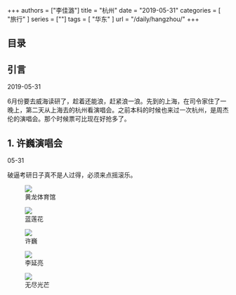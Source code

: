 +++
authors = ["李佳潞"]
title = "杭州"
date = "2019-05-31"
categories = [
    "旅行"
]
series = [""]
tags = [
    "华东"
]
url = "/daily/hangzhou/"
+++
<!DOCTYPE html>
<html lang="zh-CN">
<head>
    <meta charset="UTF-8">
    <meta name="viewport" content="width=device-width, initial-scale=1.0">
    <link rel="stylesheet" href="/assets/css/styles.css">
    <script src="/assets/js/toc.js"></script>
</head>
<body>
    <article>
        <nav>
            <h2>目录</h2>
            <ul id="toc">
                <!-- 目录项会在这里动态生成 -->
            </ul>
        </nav>
        <section>
            <h2>引言</h2>
            <p>2019-05-31</p>
            <p>         6月份要去威海读研了，趁着还能浪，赶紧浪一浪。先到的上海，在司令家住了一晚上，第二天从上海去的杭州看演唱会。之前本科的时候也来过一次杭州，是周杰伦的演唱会。那个时候票可比现在好抢多了。</p>
        </section>
        <section>
            <h2>1. 许巍演唱会</h2>
            <p>05-31 <i class="fas fa-sun"></i></p>
            <p>         破逼考研日子真不是人过得，必须来点摇滚乐。</p>
            <div class="container">
                <div class="image">
                    <figure>
                        <a data-fancybox="gallery" href="/images/daily-travel/hangzhou1.png">
    <img src="/images/daily-travel/hangzhou1.png" loading="lazy">
</a>
                        <figcaption>黄龙体育馆</figcaption>
                    </figure>
                </div>
            </div>
        </section>
        <section>
            <div class="container">
                <div class="image">
                    <figure>
                        <a data-fancybox="gallery" href="/images/daily-travel/hangzhou2.png">
    <img src="/images/daily-travel/hangzhou2.png" loading="lazy">
</a>
                        <figcaption>蓝莲花</figcaption>
                    </figure>
                </div>
            <div class="image">
                <figure>
                    <a data-fancybox="gallery" href="/images/daily-travel/hangzhou3.png">
<img src="/images/daily-travel/hangzhou3.png" loading="lazy">
</a>
                    <figcaption>许巍</figcaption>
                </figure>
            </div>
        <div class="image">
            <figure>
                <a data-fancybox="gallery" href="/images/daily-travel/hangzhou4.png">
<img src="/images/daily-travel/hangzhou4.png" loading="lazy">
</a>
                <figcaption>李延亮</figcaption>
            </figure>
        </div>
    </div>
        </section>
        <section>
            <div class="container">
                <div class="image">
                    <figure>
                        <a data-fancybox="gallery" href="/images/daily-travel/hangzhou5.png">
    <img src="/images/daily-travel/hangzhou5.png" loading="lazy">
</a>
                        <figcaption>无尽光芒</figcaption>
                    </figure>
                </div>
            </div>
        </section>
    </article>
</body>
</html>